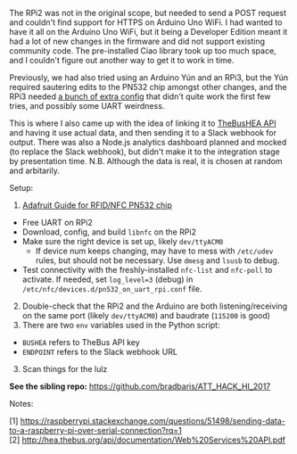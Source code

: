 The RPi2 was not in the original scope, but needed to send a POST request and couldn't find support for HTTPS on Arduino Uno WiFi. I had wanted to have it all on the Arduino Uno WiFi, but it being a Developer Edition meant it had a lot of new changes in the firmware and did not support existing community code. The pre-installed Ciao library took up too much space, and I couldn't figure out another way to get it to work in time. 

Previously, we had also tried using an Arduino Yún and an RPi3, but the Yún required sautering edits to the PN532 chip amongst other changes, and the RPi3 needed [a bunch of extra config](https://raspberrypi.stackexchange.com/questions/45570/how-do-i-make-serial-work-on-the-raspberry-pi3/45571#45571) that didn't quite work the first few tries, and possibly some UART weirdness.  

This is where I also came up with the idea of linking it to [TheBusHEA API](http://hea.thebus.org/api/documentation/Web%20Services%20API.pdf) and having it use actual data, and then sending it to a Slack webhook for output. There was also a Node.js analytics dashboard planned and mocked (to replace the Slack webhook), but didn't make it to the integration stage by presentation time. N.B. Although the data is real, it is chosen at random and arbitarily.  

Setup:  

1. [Adafruit Guide for RFID/NFC PN532 chip](https://learn.adafruit.com/adafruit-nfc-rfid-on-raspberry-pi/overview)
  * Free UART on RPi2
  * Download, config, and build `libnfc` on the RPi2
  * Make sure the right device is set up, likely `dev/ttyACM0`
    * If device num keeps changing, may have to mess with `/etc/udev` rules, but should not be necessary. Use `dmesg` and `lsusb` to debug.
  * Test connectivity with the freshly-installed `nfc-list` and `nfc-poll` to activate. If needed, set `log_level=3` (debug) in `/etc/nfc/devices.d/pn532_on_uart_rpi.conf` file.
2. Double-check that the RPi2 and the Arduino are both listening/receiving on the same port (likely `dev/ttyACM0`) and baudrate (`115200` is good)
3. There are two `env` variables used in the Python script:
  * `BUSHEA` refers to TheBus API key
  * `ENDPOINT` refers to the Slack webhook URL
3. Scan things for the lulz

**See the sibling repo:** https://github.com/bradbaris/ATT_HACK_HI_2017

Notes:

[1] https://raspberrypi.stackexchange.com/questions/51498/sending-data-to-a-raspberry-pi-over-serial-connection?rq=1  
[2] http://hea.thebus.org/api/documentation/Web%20Services%20API.pdf
